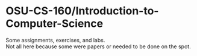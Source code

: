# OSU-CS-160/Introduction-to-Computer-Science

Some assignments, exercises, and labs.  
Not all here because some were papers or needed to be done on the spot.
